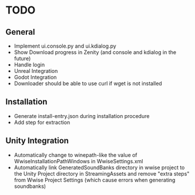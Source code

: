 # TODO

## General

- Implement ui.console.py and ui.kdialog.py
- Show Download progress in Zenity (and console and kdialog in the future)
- Handle login
- Unreal Integration
- Godot Integration
- Downloader should be able to use curl if wget is not installed

## Installation

- Generate install-entry.json during installation procedure
- Add step for extraction

## Unity Integration

- Automatically change to winepath-like the value of WwiseInstallationPathWindows in WwiseSettings.xml
- Automatically link GeneratedSoundBanks directory in wwise project to the Unity Project directory in StreamingAssets and remove "extra steps" from Wwise Project Settings (which cause errors when generating soundbanks)
